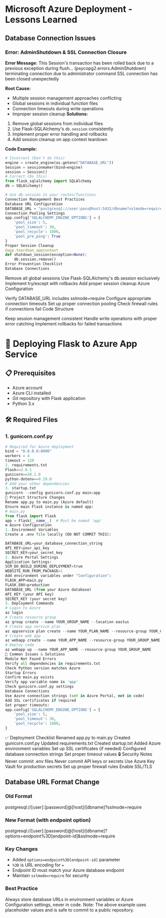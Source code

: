 # Microsoft Azure Deployment - Lessons Learned
## Database Connection Issues
### Error: AdminShutdown & SSL Connection Closure
**Error Message:**
This Session's transaction has been rolled back due to a previous exception during flush...
(psycopg2.errors.AdminShutdown) terminating connection due to administrator command
SSL connection has been closed unexpectedly

**Root Cause:**
- Multiple session management approaches conflicting
- Global sessions in individual function files
- Connection timeouts during write operations
- Improper session cleanup
**Solutions:**
1. Remove global sessions from individual files
2. Use Flask-SQLAlchemy's `db.session` consistently
3. Implement proper error handling and rollbacks
4. Add session cleanup on app context teardown

**Code Example:**
```python
# Incorrect (Don't do this)
engine = create_engine(os.getenv("DATABASE_URL"))
Session = sessionmaker(bind=engine)
session = Session()
# Correct (Do this)
from flask_sqlalchemy import SQLAlchemy
db = SQLAlchemy()

# Use db.session in your routes/functions
Connection Management Best Practices
Database URL Configuration
DATABASE_URL = "postgresql://user:pass@host:5432/dbname?sslmode=require"
Connection Pooling Settings
app.config['SQLALCHEMY_ENGINE_OPTIONS'] = {
    'pool_size': 5,
    'pool_timeout': 30,
    'pool_recycle': 1800,
    'pool_pre_ping': True
}
Proper Session Cleanup
@app.teardown_appcontext
def shutdown_session(exception=None):
    db.session.remove()
Error Prevention Checklist
Database Connections

```

 Remove all global sessions
 Use Flask-SQLAlchemy's db.session exclusively
 Implement try/except with rollbacks
 Add proper session cleanup
Azure Configuration

 Verify DATABASE_URL includes sslmode=require
 Configure appropriate connection timeouts
 Set up proper connection pooling
 Check firewall rules if connections fail
Code Structure

 Keep session management consistent
 Handle write operations with proper error catching
 Implement rollbacks for failed transactions


# 🚀 Deploying Flask to Azure App Service
## 📋 Prerequisites
- Azure account
- Azure CLI installed
- Git repository with Flask application
- Python 3.x
## 🛠️ Required Files
### 1. gunicorn.conf.py
```python
# Required for Azure deployment
bind = "0.0.0.0:8000"
workers = 4
timeout = 120
2. requirements.txt
Flask==2.0.1
gunicorn==20.1.0
python-dotenv==0.19.0
# Add your other dependencies
3. startup.txt
gunicorn --config gunicorn.conf.py main:app
🔧 Project Structure Changes
Rename app.py to main.py (Azure default)
Ensure main Flask instance is named app:
# main.py
from flask import Flask
app = Flask(__name__)  # Must be named 'app'
⚙️ Azure Configuration
1. Environment Variables
Create a .env file locally (DO NOT COMMIT THIS):

DATABASE_URL=your_database_connection_string
API_KEY=your_api_key
SECRET_KEY=your_secret_key
2. Azure Portal Settings
Application Settings:
SCM_DO_BUILD_DURING_DEPLOYMENT=true
WEBSITE_RUN_FROM_PACKAGE=1
Add environment variables under "Configuration":
FLASK_APP=main.py
FLASK_ENV=production
DATABASE_URL (from your Azure database)
API_KEY (your API key)
SECRET_KEY (your secret key)
3. Deployment Commands
# Login to Azure
az login
# Create resource group
az group create --name YOUR_GROUP_NAME --location eastus
# Create app service plan
az appservice plan create --name YOUR_PLAN_NAME --resource-group YOUR_GROUP_NAME --sku B1
# Create web app
az webapp create --name YOUR_APP_NAME --resource-group YOUR_GROUP_NAME --plan YOUR_PLAN_NAME --runtime "PYTHON:3.9"
# Deploy code
az webapp up --name YOUR_APP_NAME --resource-group YOUR_GROUP_NAME
🚨 Common Issues & Solutions
Module Not Found Errors
Verify all dependencies in requirements.txt
Check Python version matches Azure
Startup Errors
Confirm main.py exists
Verify app variable name is 'app'
Check gunicorn.conf.py settings
Database Connections
Use Azure connection strings (set in Azure Portal, not in code)
Add SSL certificates if required
Set proper timeouts:
app.config['SQLALCHEMY_ENGINE_OPTIONS'] = {
    'pool_size': 5,
    'pool_timeout': 30,
    'pool_recycle': 1800,
}
```

✅ Deployment Checklist
 Renamed app.py to main.py
 Created gunicorn.conf.py
 Updated requirements.txt
 Created startup.txt
 Added Azure environment variables
 Set up SSL certificates (if needed)
 Configured database connection strings
 Set proper timeout values
🔒 Security Notes
Never commit .env files
Never commit API keys or secrets
Use Azure Key Vault for production secrets
Set up proper firewall rules
Enable SSL/TLS

## Database URL Format Change
### Old Format
postgresql://[user]:[password]@[host]/[dbname]?sslmode=require

### New Format (with endpoint option)
postgresql://[user]:[password]@[host]/[dbname]?options=endpoint%3D[endpoint-id]&sslmode=require

### Key Changes
- Added `options=endpoint%3D[endpoint-id]` parameter
- `%3D` is URL encoding for `=`
- Endpoint ID must match your Azure database endpoint
- Maintain `sslmode=require` for security
### Best Practice
Always store database URLs in environment variables or Azure Configuration settings, never in code.
Note: The above example uses placeholder values and is safe to commit to a public repository.